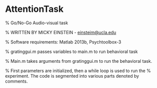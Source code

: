 # AttentionTask
% Go/No-Go Audio-visual task 

% WRITTEN BY MICKY EINSTEIN - einsteim@ucla.edu

% Software requirements: Matlab 2013b, Psychtoolbox-3

% gratinggui.m passes variables to main.m to run behavioral task

% Main.m takes arguments from gratinggui.m to run the behavioral task.

% First parameters are initialized, then a while loop is used to run the
% experiment. The code is segmented into various parts denoted by comments.
